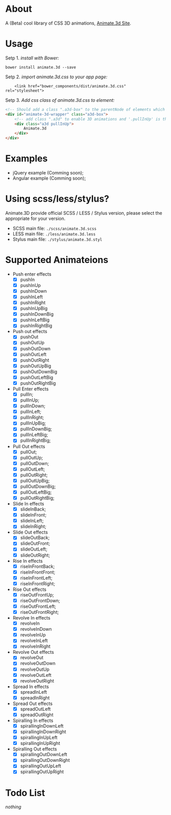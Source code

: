 # About
A (Beta) cool library of CSS 3D animations, [Animate.3d Site](http://luozhihua.github.io/animate.3d/).

# Usage

Setp 1. _install with Bower:_
```shell
bower install animate.3d --save
```

Setp 2. _import animate.3d.css to your app page:_
```shell
    <link href="bower_components/dist/animate.3d.css" rel="stylesheet">
```

Setp 3. _Add css class of animate.3d.css to element:_
```html
<!-- Should add a class ".a3d-box" to the parentNode of elements which using 3D animations -->
<div id="animate-3d-wrapper" class="a3d-box">
    <!-- add class ".a3d" to enable 3D animations and '.pullInUp' is the animation type.    -->
    <div class="a3d pullInUp">
        Animate.3d
    </div>
</div>
```

# Examples
- jQuery example (Comming soon);
- Angular example (Comming soon);

# Using scss/less/stylus?
Animate.3D provide official SCSS / LESS / Stylus version, please select the appropriate for your version.

- SCSS main file: `./scss/animate.3d.scss`
- LESS main file: `./less/animate.3d.less`
- Stylus main file: `./stylus/animate.3d.styl`

# Supported Animateions

- Push enter effects
  - [x] pushIn
  - [x] pushInUp
  - [x] pushInDown
  - [x] pushInLeft
  - [x] pushInRight
  - [x] pushInUpBig
  - [x] pushInDownBig
  - [x] pushInLeftBig
  - [x] pushInRightBig

- Push out effects
  - [x] pushOut
  - [x] pushOutUp
  - [x] pushOutDown
  - [x] pushOutLeft
  - [x] pushOutRight
  - [x] pushOutUpBig
  - [x] pushOutDownBig
  - [x] pushOutLeftBig
  - [x] pushOutRightBig

- Pull Enter effects
  - [x] pullIn;
  - [x] pullInUp;
  - [x] pullInDown;
  - [x] pullInLeft;
  - [x] pullInRight;
  - [x] pullInUpBig;
  - [x] pullInDownBig;
  - [x] pullInLeftBig;
  - [x] pullInRightBig;

- Pull Out effects
  - [x] pullOut;
  - [x] pullOutUp;
  - [x] pullOutDown;
  - [x] pullOutLeft;
  - [x] pullOutRight;
  - [x] pullOutUpBig;
  - [x] pullOutDownBig;
  - [x] pullOutLeftBig;
  - [x] pullOutRightBig;

- Slide In effects
  - [x] slideInBack;
  - [x] slideInFront;
  - [x] slideInLeft;
  - [x] slideInRight;

- Slide Out effects
  - [x] slideOutBack;
  - [x] slideOutFront;
  - [x] slideOutLeft;
  - [x] slideOutRight;

- Rise In effects
  - [x] riseInFrontBack;
  - [x] riseInFrontFront;
  - [x] riseInFrontLeft;
  - [x] riseInFrontRight;

- Rise Out effects
  - [x] riseOutFrontUp;
  - [x] riseOutFrontDown;
  - [x] riseOutFrontLeft;
  - [x] riseOutFrontRight;

- Revolve In effects
  - [x] revolveIn
  - [x] revolveInDown
  - [x] revolveInUp
  - [x] revolveInLeft
  - [x] revolveInRight

- Revolve Out effects
  - [x] revolveOut
  - [x] revolveOutDown
  - [x] revolveOutUp
  - [x] revolveOutLeft
  - [x] revolveOutRight

- Spread In effects
  - [x] spreadInLeft
  - [x] spreadInRight

- Spread Out effects
  - [x] spreadOutLeft
  - [x] spreadOutRight

- Spiralling In effects
  - [x] spirallingInDownLeft
  - [x] spirallingInDownRight
  - [x] spirallingInUpLeft
  - [x] spirallingInUpRight

- Spiralling Out effects
  - [x] spirallingOutDownLeft
  - [x] spirallingOutDownRight
  - [x] spirallingOutUpLeft
  - [x] spirallingOutUpRight

# Todo List

_nothing_
